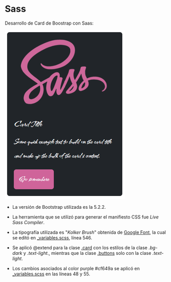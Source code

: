# Sass

Desarrollo de Card de Boostrap con Saas:

![Sass](/assets/img/sass.png "Sass")

* La versión de Bootstrap utilizada es la 5.2.2.

* La herramienta que se utilizó para generar el manifiesto CSS fue *Live Sass Compiler*.

* La tipografía utilizada es "*Kolker Brush*" obtenida de [Google Font](https://fonts.google.com/specimen/Kolker+Brush), la cual se editó en [_variables.scss](assets/bootstrap-5.2.2/scss/_variables.scss), línea 546.

* Se aplicó @extend para la clase [.card](assets/bootstrap-5.2.2/scss/_card.scss) con los estilos de la clase *.bg-dark* y *.text-light*., mientras que la clase [.buttons](assets/bootstrap-5.2.2/scss/_buttons.scss) solo con la clase *.text-light*.

* Los cambios asociados al color purple #cf649a se aplicó en [_variables.scss](assets/bootstrap-5.2.2/scss/_variables.scss) en las líneas 48 y 55.



